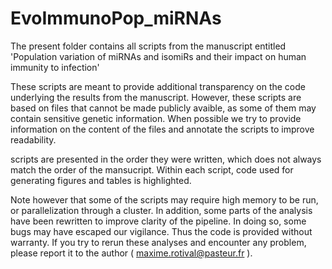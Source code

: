 # EvoImmunoPop_miRNAs

The present folder contains all scripts from the manuscript entitled 'Population variation of miRNAs and isomiRs and their impact on human immunity to infection'

These scripts are meant to provide additional transparency on the code underlying the results from the manuscript. However, these scripts are based on files that cannot be made publicly avaible, as some of them may contain sensitive genetic information. When possible we try to provide information on the content of the files and annotate the scripts to improve readability.

scripts are presented in the order they were written, which does not always match the order of the mansucript. Within each script, code used for generating figures and tables is highlighted.

Note however that some of the scripts may require high memory to be run, or parallelization through a cluster. In addition, some parts of the analysis have been rewritten to improve clarity of the pipeline. In doing so, some bugs may have escaped our vigilance. Thus the code is provided without warranty. If you try to rerun these analyses and encounter any problem, please report it to the author ( maxime.rotival@pasteur.fr ).
